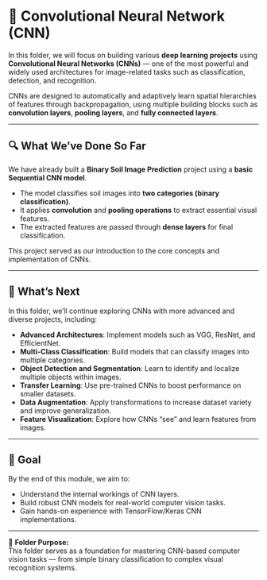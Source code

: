 # 🧠 Convolutional Neural Network (CNN)

In this folder, we will focus on building various **deep learning projects** using **Convolutional Neural Networks (CNNs)** — one of the most powerful and widely used architectures for image-related tasks such as classification, detection, and recognition.

CNNs are designed to automatically and adaptively learn spatial hierarchies of features through backpropagation, using multiple building blocks such as **convolution layers**, **pooling layers**, and **fully connected layers**.

---

## 🔍 What We’ve Done So Far

We have already built a **Binary Soil Image Prediction** project using a **basic Sequential CNN model**.

- The model classifies soil images into **two categories (binary classification)**.  
- It applies **convolution** and **pooling operations** to extract essential visual features.  
- The extracted features are passed through **dense layers** for final classification.

This project served as our introduction to the core concepts and implementation of CNNs.

---

## 🚀 What’s Next

In this folder, we’ll continue exploring CNNs with more advanced and diverse projects, including:

- **Advanced Architectures**: Implement models such as VGG, ResNet, and EfficientNet.  
- **Multi-Class Classification**: Build models that can classify images into multiple categories.  
- **Object Detection and Segmentation**: Learn to identify and localize multiple objects within images.  
- **Transfer Learning**: Use pre-trained CNNs to boost performance on smaller datasets.  
- **Data Augmentation**: Apply transformations to increase dataset variety and improve generalization.  
- **Feature Visualization**: Explore how CNNs “see” and learn features from images.

---

## 🎯 Goal

By the end of this module, we aim to:
- Understand the internal workings of CNN layers.
- Build robust CNN models for real-world computer vision tasks.
- Gain hands-on experience with TensorFlow/Keras CNN implementations.

---

📁 **Folder Purpose:**  
This folder serves as a foundation for mastering CNN-based computer vision tasks — from simple binary classification to complex visual recognition systems.
